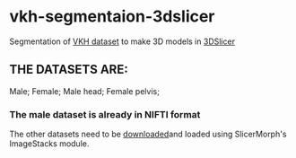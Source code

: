 # vkh-segmentaion-3dslicer
Segmentation of [VKH dataset](anatomy.co.kr) to make 3D models in [3DSlicer](slicer.org)
## THE DATASETS ARE:
Male;
Female;
Male head;
Female pelvis;
### The male dataset is already in NIFTI format
The other datasets need to be [downloaded](https://drive.google.com/file/d/1m-OJFYcBltNSe3audNd26STPbtcq2p-U/view?usp=drive_link)and loaded using SlicerMorph's ImageStacks module.
